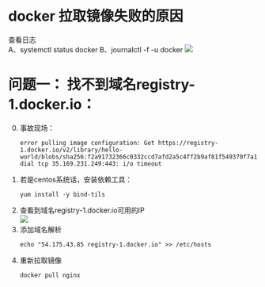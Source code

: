 # docker 拉取镜像失败的原因  
查看日志  
A、systemctl status docker 
B、journalctl -f -u docker
![](https://note.youdao.com/yws/public/resource/d8631b2801d11e53d570068af1c0bf0f/xmlnote/6367B8A6A01C4379B2FAE33B9BE0820B/20368)  



# 问题一： 找不到域名registry-1.docker.io： 
0. 事故现场：  
    ```
    error pulling image configuration: Get https://registry-1.docker.io/v2/library/hello-world/blobs/sha256:f2a91732366c0332ccd7afd2a5c4ff2b9af81f549370f7a19acd460f87686bc7: dial tcp 35.169.231.249:443: i/o timeout

    ```
1. 若是centos系统话，安装依赖工具： 
    ```
    yum install -y bind-tils  
    ```  
2. 查看到域名registry-1.docker.io可用的IP  
    ![](https://note.youdao.com/yws/public/resource/d8631b2801d11e53d570068af1c0bf0f/xmlnote/3E5CD4B49F1D4DC08EA9FA911D7A1235/20370)  
3. 添加域名解析  
   ```
   echo "54.175.43.85 registry-1.docker.io" >> /etc/hosts

   ```  
4. 重新拉取镜像  
    ```
    docker pull nginx
    ```      